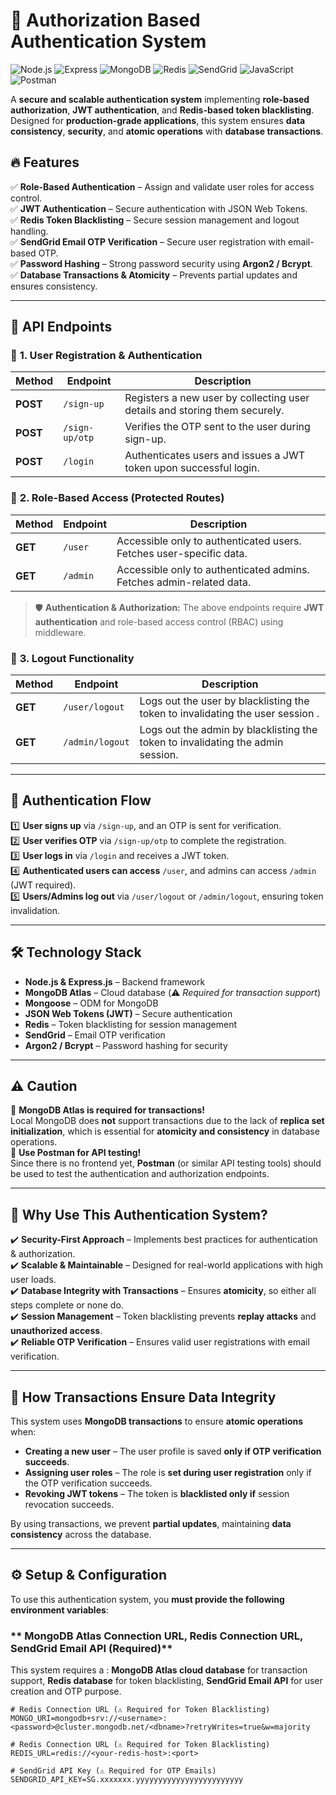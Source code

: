 # 🚀 Authorization Based Authentication System  
![Node.js](https://img.shields.io/badge/Node.js-339933?style=for-the-badge&logo=node-dot-js&logoColor=white)
![Express](https://img.shields.io/badge/Express-000000?style=for-the-badge&logo=express&logoColor=white)
![MongoDB](https://img.shields.io/badge/MongoDB-47A248?style=for-the-badge&logo=mongodb&logoColor=white)
![Redis](https://img.shields.io/badge/Redis-DC382D?style=for-the-badge&logo=redis&logoColor=white)
![SendGrid](https://img.shields.io/badge/SendGrid-00A1E0?style=for-the-badge&logo=sendgrid&logoColor=white)
![JavaScript](https://img.shields.io/badge/JavaScript-F7DF1E?style=for-the-badge&logo=javascript&logoColor=black)
![Postman](https://img.shields.io/badge/Postman-FF6C37?style=for-the-badge&logo=postman&logoColor=white)  

A **secure and scalable authentication system** implementing **role-based authorization**, **JWT authentication**, and **Redis-based token blacklisting**. Designed for **production-grade applications**, this system ensures **data consistency**, **security**, and **atomic operations** with **database transactions**.  

## 🔥 Features  

✅ **Role-Based Authentication** – Assign and validate user roles for access control.  
✅ **JWT Authentication** – Secure authentication with JSON Web Tokens.  
✅ **Redis Token Blacklisting** – Secure session management and logout handling.  
✅ **SendGrid Email OTP Verification** – Secure user registration with email-based OTP.  
✅ **Password Hashing** – Strong password security using **Argon2 / Bcrypt**.  
✅ **Database Transactions & Atomicity** – Prevents partial updates and ensures consistency.  


---


## 📌 API Endpoints

### 🔹 **1. User Registration & Authentication**
| Method | Endpoint | Description |
|--------|---------|-------------|
| **POST** | `/sign-up` | Registers a new user by collecting user details and storing them securely. |
| **POST** | `/sign-up/otp` | Verifies the OTP sent to the user during sign-up. |
| **POST** | `/login` | Authenticates users and issues a JWT token upon successful login. |

### 🔹 **2. Role-Based Access (Protected Routes)**
| Method | Endpoint | Description |
|--------|---------|-------------|
| **GET** | `/user` | Accessible only to authenticated users. Fetches user-specific data. |
| **GET** | `/admin` | Accessible only to authenticated admins. Fetches admin-related data. |

> 🛡 **Authentication & Authorization:** The above endpoints require **JWT authentication** and role-based access control (RBAC) using middleware.

### 🔹 **3. Logout Functionality**
| Method | Endpoint | Description |
|--------|---------|-------------|
| **GET** | `/user/logout` | Logs out the user by blacklisting the token to invalidating the user session . |
| **GET** | `/admin/logout` | Logs out the admin by blacklisting the token to invalidating the admin session. |

---

## 📌 Authentication Flow
1️⃣ **User signs up** via `/sign-up`, and an OTP is sent for verification.  
2️⃣ **User verifies OTP** via `/sign-up/otp` to complete the registration.  
3️⃣ **User logs in** via `/login` and receives a JWT token.  
4️⃣ **Authenticated users can access** `/user`, and admins can access `/admin` (JWT required).  
5️⃣ **Users/Admins log out** via `/user/logout` or `/admin/logout`, ensuring token invalidation.  

---

## 🛠️ Technology Stack  

- **Node.js & Express.js** – Backend framework  
- **MongoDB Atlas** – Cloud database (⚠️ *Required for transaction support*)  
- **Mongoose** – ODM for MongoDB  
- **JSON Web Tokens (JWT)** – Secure authentication  
- **Redis** – Token blacklisting for session management  
- **SendGrid** – Email OTP verification  
- **Argon2 / Bcrypt** – Password hashing for security  

---

## ⚠️ Caution  

🔴 **MongoDB Atlas is required for transactions!**  
Local MongoDB does **not** support transactions due to the lack of **replica set initialization**, which is essential for **atomicity and consistency** in database operations.  
🔴 **Use Postman for API testing!**  
Since there is no frontend yet, **Postman** (or similar API testing tools) should be used to test the authentication and authorization endpoints.  

---

## 📌 Why Use This Authentication System?  

✔️ **Security-First Approach** – Implements best practices for authentication & authorization.  
✔️ **Scalable & Maintainable** – Designed for real-world applications with high user loads.  
✔️ **Database Integrity with Transactions** – Ensures **atomicity**, so either all steps complete or none do.  
✔️ **Session Management** – Token blacklisting prevents **replay attacks** and **unauthorized access**.  
✔️ **Reliable OTP Verification** – Ensures valid user registrations with email verification.  


---

## 📌 How Transactions Ensure Data Integrity  

This system uses **MongoDB transactions** to ensure **atomic operations** when:  
- **Creating a new user** – The user profile is saved **only if OTP verification succeeds**.  
- **Assigning user roles** – The role is **set during user registration** only if the OTP verification succeeds.    
- **Revoking JWT tokens** – The token is **blacklisted only if** session revocation succeeds.  

By using transactions, we prevent **partial updates**, maintaining **data consistency** across the database.  

---

## ⚙️ Setup & Configuration  

To use this authentication system, you **must provide the following environment variables**:  

### ** MongoDB Atlas Connection URL, Redis Connection URL, SendGrid Email API (Required)**  
This system requires a :
**MongoDB Atlas cloud database** for transaction support,
**Redis database**  for token blacklisting,
**SendGrid Email API** for user creation and OTP purpose.

```env
# Redis Connection URL (⚠️ Required for Token Blacklisting)
MONGO_URI=mongodb+srv://<username>:<password>@cluster.mongodb.net/<dbname>?retryWrites=true&w=majority

# Redis Connection URL (⚠️ Required for Token Blacklisting)
REDIS_URL=redis://<your-redis-host>:<port>

# SendGrid API Key (⚠️ Required for OTP Emails)
SENDGRID_API_KEY=SG.xxxxxxx.yyyyyyyyyyyyyyyyyyyyyyyy
